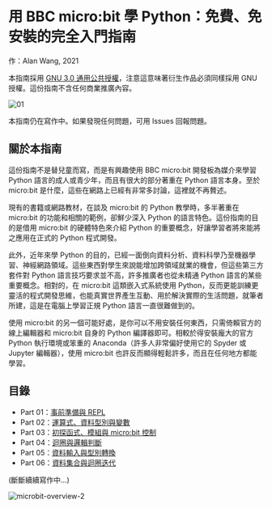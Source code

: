# 用 BBC micro:bit 學 Python：免費、免安裝的完全入門指南

作：Alan Wang, 2021

本指南採用 [GNU 3.0 通用公共授權](https://www.chinasona.org/gnu/gnulgpl-v3-tc.html)，注意這意味著衍生作品必須同樣採用 GNU 授權。這份指南不含任何商業推廣內容。

![01](https://user-images.githubusercontent.com/44191076/107118869-ab2f2280-68be-11eb-9a6d-87b02939a7e2.png)

本指南仍在寫作中。如果發現任何問題，可用 Issues 回報問題。

## 關於本指南

這份指南不是替兒童而寫，而是有興趣使用 BBC micro:bit 開發板為媒介來學習 Python 語言的成人或青少年，而且有很大的部分著重在 Python 語言本身。至於 micro:bit 是什麼，這些在網路上已經有非常多討論，這裡就不再贅述。

現有的書籍或網路教材，在談及 micro:bit 的 Python 教學時，多半著重在 micro:bit 的功能和相關的範例，卻鮮少深入 Python 的語言特色。這份指南的目的是借用 micro:bit 的硬體特色來介紹 Python 的重要概念，好讓學習者將來能將之應用在正式的 Python 程式開發。

此外，近年來學 Python 的目的，已經一面倒向資料分析、資料科學乃至機器學習、神經網路領域。這些東西對學生來說能增加跨領域就業的機會，但這些第三方套件對 Python 語言技巧要求並不高，許多推廣者也從未精通 Python 語言的某些重要概念。相對的，在 micro:bit 這類嵌入式系統使用 Python，反而更能訓練更靈活的程式開發思維，也能真實世界產生互動、用於解決實際的生活問題，就筆者所建，這是在電腦上學習正規 Python 語言一直很難做到的。

使用 micro:bit 的另一個可能好處，是你可以不用安裝任何東西，只需倚賴官方的線上編輯器和 micro:bit 自身的 Python 編譯器即可。相較於得安裝龐大的官方 Python 執行環境或笨重的 Anaconda（許多人非常偏好使用它的 Spyder 或 Jupyter 編輯器），使用 micro:bit 也許反而顯得輕鬆許多，而且在任何地方都能學習。

## 目錄

* Part 01：[事前準備與 REPL](https://github.com/alankrantas/learn-python-on-microbit-guide/blob/main/part_01.md)
* Part 02：[運算式、資料型別與變數](https://github.com/alankrantas/learn-python-on-microbit-guide/blob/main/part_02.md)
* Part 03：[初探函式、模組與 micro:bit 控制](https://github.com/alankrantas/learn-python-on-microbit-guide/blob/main/part_03.md)
* Part 04：[迴圈與邏輯判斷](https://github.com/alankrantas/learn-python-on-microbit-guide/blob/main/part_04.md)
* Part 05：[資料輸入與型別轉換](https://github.com/alankrantas/learn-python-on-microbit-guide/blob/main/part_05.md)
* Part 06：[資料集合與迴圈迭代](https://github.com/alankrantas/learn-python-on-microbit-guide/blob/main/part_06.md)

(斷斷續續寫作中...)

![microbit-overview-2](https://user-images.githubusercontent.com/44191076/109407839-2025e180-79bf-11eb-9970-883467992201.png)

